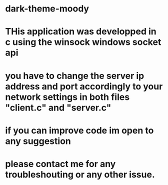# dark-theme-moody
# THis application was developped in c using the winsock windows socket api 
# you have to change the server ip address and port accordingly to your network settings in both files "client.c" and "server.c"
# if you can improve code im open to any suggestion 
# please contact me for any troubleshouting or any other issue. 

